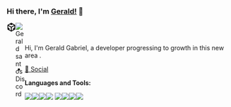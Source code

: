 ### Hi there, I'm [Gerald!](https://anuraghazra.github.io) 👋

<a href="https://codesandbox.io/u/Gerald-0">
  <img align="left" alt="Gerald Santos | CodeSandbox" width="20px" src="https://raw.githubusercontent.com/anuraghazra/anuraghazra/master/assets/codesandbox.svg" />
</a>
<a href="">
  <img align="left" alt="Gerald santos Discord" width="21px" src="https://raw.githubusercontent.com/anuraghazra/anuraghazra/master/assets/discord-round.svg" />
</a>

<br />
<br />

Hi, I'm Gerald Gabriel, a developer progressing to growth in this new area .                            

- [👔 Social](#-social-)

**Languages and Tools:**  

<img src="https://img.shields.io/badge/Ubuntu-E95420?style=for-the-badge&logo=ubuntu&logoColor=white" /><img src="https://img.shields.io/badge/HTML-239120?style=for-the-badge&logo=html5&logoColor=white" /><img src="https://img.shields.io/badge/CSS-239120?style=for-the-badge&logo=css3&logoColor=white" /><img src="https://img.shields.io/badge/JavaScript-F7DF1E?style=for-the-badge&logo=javascript&logoColor=black" /> 
<img src="https://img.shields.io/badge/Java-ED8B00?style=for-the-badge&logo=java&logoColor=white" /><img src="https://img.shields.io/badge/React-20232A?style=for-the-badge&logo=react&logoColor=61DAFB" /><img src="https://img.shields.io/badge/Angular-DD0031?style=for-the-badge&logo=angular&logoColor=white" /><img src="https://img.shields.io/badge/next.js-000000?style=for-the-badge&logo=next.js&logoColor=white"/>
 


